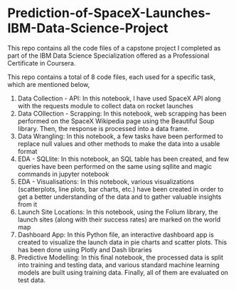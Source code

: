 # Prediction-of-SpaceX-Launches-IBM-Data-Science-Project
This repo contains all the code files of a capstone project I completed as part of the IBM Data Science Specialization offered as a Professional Certificate in Coursera.

This repo contains a total of 8 code files, each used for a specific task, which are mentioned below,

1. Data Collection - API: In this notebook, I have used SpaceX API along with the requests module to collect data on rocket launches
2. Data COllection - Scrapping: In this notebook, web scrapping has been performed on the SpaceX Wikipedia page using the Beautiful Soup library. Then, the response is processed into a data frame.
3. Data Wrangling: In this notebook, a few tasks have been performed to replace null values and other methods to make the data into a usable format
4. EDA - SQLlite: In this notebook, an SQL table has been created, and few queries have been performed on the same using sqllite and magic commands in jupyter notebook
5. EDA - Visualisations: In this notebook, various visualizations (scatterplots, line plots, bar charts, etc.) have been created in order to get a better understanding of the data and to gather valuable insights from it
6. Launch Site Locations: In this notebook, using the Folium library, the launch sites (along with their success rates) are marked on the world map
7. Dashboard App: In this Python file, an interactive dashboard app is created to visualize the launch data in pie charts and scatter plots. This has been done using Plotly and Dash libraries
8. Predictive Modelling: In this final notebook, the processed data is split into training and testing data, and various standard machine learning models are built using training data. Finally, all of them are evaluated on test data.
